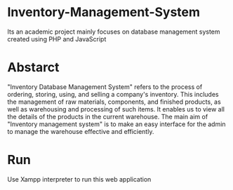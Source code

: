 # Inventory-Management-System
Its an academic project mainly focuses on database management system created using PHP and JavaScript

# Abstarct
"Inventory Database Management System" refers to the process of ordering, storing, using, and selling a company's inventory. This includes the management of raw materials, components, and finished products, as well as warehousing and processing of such items. It enables us to view all the details of the products in the current warehouse. The main aim of "Inventory management system" is to make an easy interface for the admin to manage the warehouse effective and efficiently.

# Run
Use Xampp interpreter to run this web application
